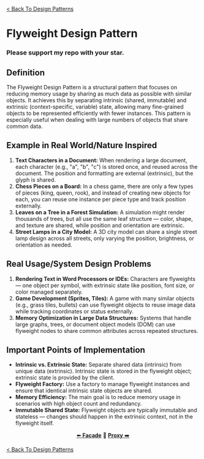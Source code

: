 [< Back To Design Patterns](../../../)

# Flyweight Design Pattern
### Please support my repo with your star.

## Definition
The Flyweight Design Pattern is a structural pattern that focuses on reducing memory usage by sharing as much data as possible with similar objects. It achieves this by separating intrinsic (shared, immutable) and extrinsic (context-specific, variable) state, allowing many fine-grained objects to be represented efficiently with fewer instances. This pattern is especially useful when dealing with large numbers of objects that share common data.

## Example in Real World/Nature Inspired
1. **Text Characters in a Document:** When rendering a large document, each character (e.g., "a", "b", "c") is stored once, and reused across the document. The position and formatting are external (extrinsic), but the glyph is shared.
2. **Chess Pieces on a Board:** In a chess game, there are only a few types of pieces (king, queen, rook), and instead of creating new objects for each, you can reuse one instance per piece type and track position externally.
3. **Leaves on a Tree in a Forest Simulation:** A simulation might render thousands of trees, but all use the same leaf structure — color, shape, and texture are shared, while position and orientation are extrinsic.
4. **Street Lamps in a City Model:** A 3D city model can share a single street lamp design across all streets, only varying the position, brightness, or orientation as needed.

## Real Usage/System Design Problems
1. **Rendering Text in Word Processors or IDEs:** Characters are flyweights — one object per symbol, with extrinsic state like position, font size, or color managed separately.
2. **Game Development (Sprites, Tiles):** A game with many similar objects (e.g., grass tiles, bullets) can use flyweight objects to reuse image data while tracking coordinates or status externally.
3. **Memory Optimization in Large Data Structures:** Systems that handle large graphs, trees, or document object models (DOM) can use flyweight nodes to share common attributes across repeated structures.

## Important Points of Implementation
- **Intrinsic vs. Extrinsic State:** Separate shared data (intrinsic) from unique data (extrinsic). Intrinsic state is stored in the flyweight object; extrinsic state is provided by the client.
- **Flyweight Factory:** Use a factory to manage flyweight instances and ensure that identical intrinsic state objects are shared.
- **Memory Efficiency:** The main goal is to reduce memory usage in scenarios with high object count and redundancy.
- **Immutable Shared State:** Flyweight objects are typically immutable and stateless — changes should happen in the extrinsic context, not in the flyweight itself.

<p align="center">
  <a href="../../structural/facade">⬅️ <strong>Facade</strong></a>
  🔸
  <a href="../../structural/proxy"><strong>Proxy</strong> ➡️</a>
</p>

[< Back To Design Patterns](../../../)
